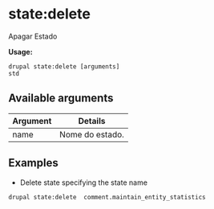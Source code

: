 # state:delete
Apagar Estado

**Usage:**
```
drupal state:delete [arguments]
std
```

## Available arguments
Argument | Details
---------|-------------
name | Nome do estado.

## Examples
* Delete state specifying the state name
```
drupal state:delete  comment.maintain_entity_statistics
```
